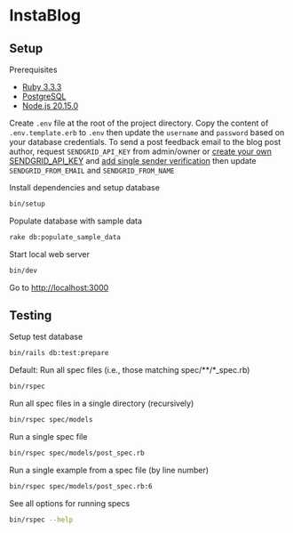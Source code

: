 # InstaBlog

## Setup

Prerequisites

- [Ruby 3.3.3](https://www.ruby-lang.org/en/downloads/)
- [PostgreSQL](https://www.postgresql.org/download/)
- [Node.js 20.15.0](https://nodejs.org/en/blog/release/v20.15.0)

Create `.env` file at the root of the project directory. Copy the content of `.env.template.erb` to `.env` then update the `username` and `password` based on your database credentials. To send a post feedback email to the blog post author, request `SENDGRID_API_KEY` from admin/owner or [create your own SENDGRID_API_KEY](https://docs.sendgrid.com/ui/account-and-settings/api-keys) and [add single sender verification](https://docs.sendgrid.com/ui/sending-email/sender-verification) then update `SENDGRID_FROM_EMAIL` and `SENDGRID_FROM_NAME`

Install dependencies and setup database

```bash
bin/setup
```

Populate database with sample data

```bash
rake db:populate_sample_data
```

Start local web server

```bash
bin/dev
```

Go to [http://localhost:3000](http://localhost:3000)

## Testing

Setup test database

```bash
bin/rails db:test:prepare
```

Default: Run all spec files (i.e., those matching spec/\*\*/\*\_spec.rb)

```bash
bin/rspec
```

Run all spec files in a single directory (recursively)

```bash
bin/rspec spec/models
```

Run a single spec file

```bash
bin/rspec spec/models/post_spec.rb
```

Run a single example from a spec file (by line number)

```bash
bin/rspec spec/models/post_spec.rb:6
```

See all options for running specs

```bash
bin/rspec --help
```
